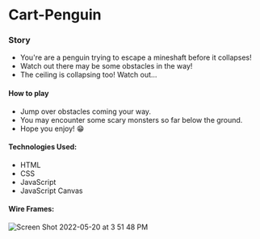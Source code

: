 # Cart-Penguin


<h3>Story</h3>
<ul>
  <li>You're are a penguin trying to escape a mineshaft before it collapses!</li>
  <li>Watch out there may be some obstacles in the way!</li>
  <li>The ceiling is collapsing too! Watch out...</li>
</ul>
<h4>How to play</h4>
<ul>
  <li>Jump over obstacles coming your way.</li>
  <li>You may encounter some scary monsters so far below the ground.</li>
  <li>Hope you enjoy! 😁</li>
</ul>

<h4>Technologies Used:</h4>
<ul>
  <li>HTML</li>
  <li>CSS</li>
  <li>JavaScript</li>
  <li>JavaScript Canvas</li>
</ul>

<h4>Wire Frames:</h4>

![Screen Shot 2022-05-20 at 3 51 48 PM](https://user-images.githubusercontent.com/96600690/169601416-74083741-d91c-4f9e-8886-55cd9c8a8851.png)


